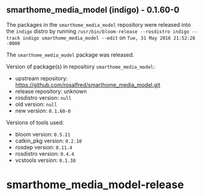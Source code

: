 ## smarthome_media_model (indigo) - 0.1.60-0

The packages in the `smarthome_media_model` repository were released into the `indigo` distro by running `/usr/bin/bloom-release --rosdistro indigo --track indigo smarthome_media_model --edit` on `Tue, 31 May 2016 21:52:28 -0000`

The `smarthome_media_model` package was released.

Version of package(s) in repository `smarthome_media_model`:

- upstream repository: https://github.com/rosalfred/smarthome_media_model.git
- release repository: unknown
- rosdistro version: `null`
- old version: `null`
- new version: `0.1.60-0`

Versions of tools used:

- bloom version: `0.5.21`
- catkin_pkg version: `0.2.10`
- rosdep version: `0.11.4`
- rosdistro version: `0.4.4`
- vcstools version: `0.1.38`


# smarthome_media_model-release